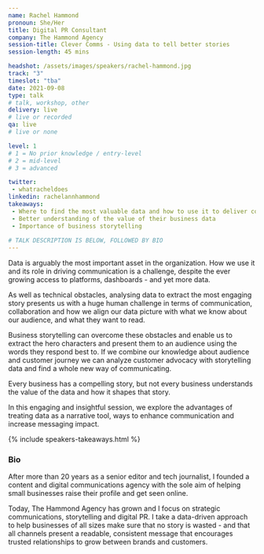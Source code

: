 ```yaml
---
name: Rachel Hammond
pronoun: She/Her
title: Digital PR Consultant
company: The Hammond Agency
session-title: Clever Comms - Using data to tell better stories
session-length: 45 mins

headshot: /assets/images/speakers/rachel-hammond.jpg
track: "3"
timeslot: "tba"
date: 2021-09-08
type: talk
# talk, workshop, other
delivery: live
# live or recorded
qa: live
# live or none

level: 1
# 1 = No prior knowledge / entry-level
# 2 = mid-level
# 3 = advanced

twitter:
 - whatracheldoes
linkedin: rachelannhammond
takeaways:
 - Where to find the most valuable data and how to use it to deliver compelling content to a wide audience
 - Better understanding of the value of their business data
 - Importance of business storytelling
 
# TALK DESCRIPTION IS BELOW, FOLLOWED BY BIO
---
```


Data is arguably the most important asset in the organization.  How we use it and its role in driving communication is a challenge, despite the ever growing access to platforms, dashboards - and yet more data.

As well as technical obstacles, analysing data to extract the most engaging story presents us with a huge human challenge in terms of communication, collaboration and how we align our data picture with what we know about our audience, and what they want to read.

Business storytelling can overcome these obstacles and enable us to extract the hero characters and present them to an audience using the words they respond best to. If we combine our knowledge about audience and customer journey we can analyze customer advocacy with storytelling data and find a whole new way of communicating.

Every business has a compelling story, but not every business understands the value of the data and how it shapes that story. 

In this engaging and insightful session, we explore the advantages of treating data as a narrative tool, ways to enhance communication and increase messaging impact.

{% include speakers-takeaways.html %}

<h3>Bio</h3>

After more than 20 years as a senior editor and tech journalist, I founded a content and digital communications agency with the sole aim of helping small businesses raise their profile and get seen online.

Today, The Hammond Agency has grown and I focus on strategic communications, storytelling and digital PR. I take a data-driven approach to help businesses of all sizes make sure that no story is wasted - and that all channels present a readable, consistent message that encourages trusted relationships to grow between brands and customers.
